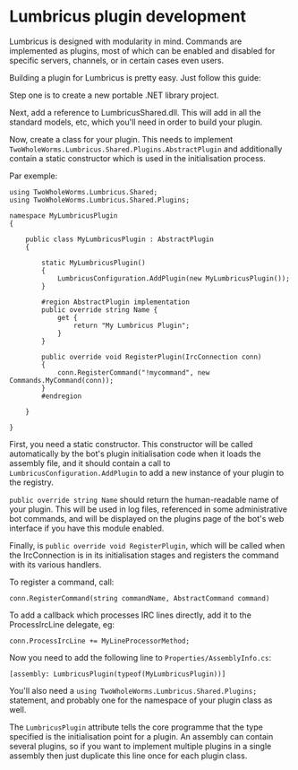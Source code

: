 # Lumbricus plugin development

Lumbricus is designed with modularity in mind. Commands are implemented as
plugins, most of which can be enabled and disabled for specific servers,
channels, or in certain cases even users.

Building a plugin for Lumbricus is pretty easy. Just follow this guide:

Step one is to create a new portable .NET library project.

Next, add a reference to LumbricusShared.dll. This will add in all the standard
models, etc, which you'll need in order to build your plugin.

Now, create a class for your plugin. This needs to implement
`TwoWholeWorms.Lumbricus.Shared.Plugins.AbstractPlugin` and additionally
contain a static constructor which is used in the initialisation process.

Par exemple:

    using TwoWholeWorms.Lumbricus.Shared;
    using TwoWholeWorms.Lumbricus.Shared.Plugins;

    namespace MyLumbricusPlugin
    {

        public class MyLumbricusPlugin : AbstractPlugin
        {

            static MyLumbricusPlugin()
            {
                LumbricusConfiguration.AddPlugin(new MyLumbricusPlugin());
            }

            #region AbstractPlugin implementation
            public override string Name {
                get {
                    return "My Lumbricus Plugin";
                }
            }

            public override void RegisterPlugin(IrcConnection conn)
            {
                conn.RegisterCommand("!mycommand", new Commands.MyCommand(conn));
            }
            #endregion

        }

    }

First, you need a static constructor. This constructor will be
called automatically by the bot's plugin initialisation code when it loads the
assembly file, and it should contain a call to `LumbricusConfiguration.AddPlugin`
to add a new instance of your plugin to the registry.

`public override string Name` should return the human-readable name of your
plugin. This will be used in log files, referenced in some administrative bot
commands, and will be displayed on the plugins page of the bot's web interface
if you have this module enabled.

Finally, is `public override void RegisterPlugin`, which will be called when the
IrcConnection is in its initialisation stages and registers the command with its
various handlers.

To register a command, call:

    conn.RegisterCommand(string commandName, AbstractCommand command)

To add a callback which processes IRC lines directly, add it to the
ProcessIrcLine delegate, eg:

    conn.ProcessIrcLine += MyLineProcessorMethod;

Now you need to add the following line to `Properties/AssemblyInfo.cs`:

    [assembly: LumbricusPlugin(typeof(MyLumbricusPlugin))]

You'll also need a `using TwoWholeWorms.Lumbricus.Shared.Plugins;` statement,
and probably one for the namespace of your plugin class as well.

The `LumbricusPlugin` attribute tells the core programme that the type specified
is the initialisation point for a plugin. An assembly can contain several
plugins, so if you want to implement multiple plugins in a single assembly then
just duplicate this line once for each plugin class.
